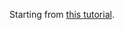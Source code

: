 Starting from [this tutorial](http://www.sitepoint.com/building-a-image-gallery-component-with-polymer/).
